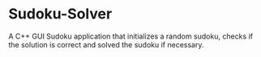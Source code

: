 # Sudoku-Solver
A C++ GUI Sudoku application that initializes a random sudoku, checks if the solution is correct and solved the sudoku if necessary.
